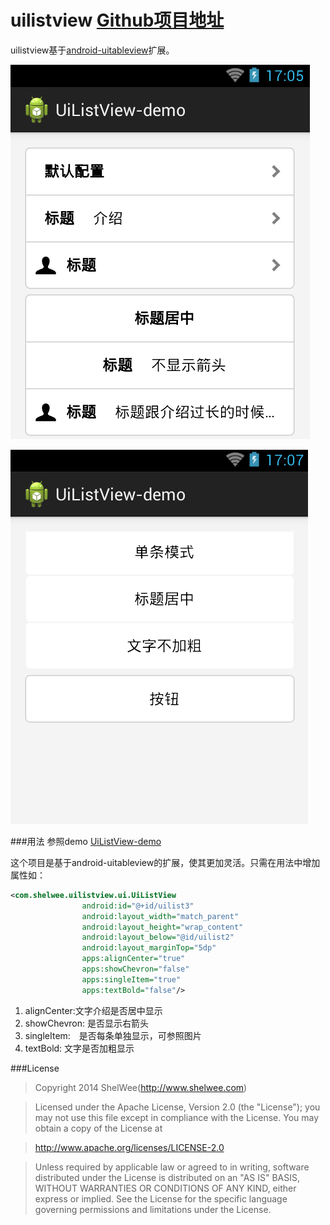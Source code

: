 uilistview [Github项目地址](https://github.com/shelwee/uilistview)
==========

uilistview基于[android-uitableview](https://github.com/thiagolocatelli/android-uitableview)扩展。

![](https://github.com/shelwee/ImageStorage/raw/master/UiListView/uilistview-demo1.png)

![](https://github.com/shelwee/ImageStorage/raw/master/UiListView/uilistview-demo2.png)

###用法
参照demo [UiListView-demo](https://github.com/shelwee/uilistview/tree/master/UiListView-demo)

这个项目是基于android-uitableview的扩展，使其更加灵活。只需在用法中增加属性如：
```xml
<com.shelwee.uilistview.ui.UiListView
    	        android:id="@+id/uilist3"
		        android:layout_width="match_parent"
		        android:layout_height="wrap_content"
		        android:layout_below="@id/uilist2"
		        android:layout_marginTop="5dp"
		        apps:alignCenter="true"
		        apps:showChevron="false"
		        apps:singleItem="true"
		        apps:textBold="false"/>
```

1. alignCenter:文字介绍是否居中显示
2. showChevron: 是否显示右箭头
3. singleItem:　是否每条单独显示，可参照图片
4. textBold: 文字是否加粗显示

###License
>Copyright 2014 ShelWee(http://www.shelwee.com)

>Licensed under the Apache License, Version 2.0 (the "License");
>you may not use this file except in compliance with the License.
>You may obtain a copy of the License at

>    http://www.apache.org/licenses/LICENSE-2.0

>Unless required by applicable law or agreed to in writing, software
>distributed under the License is distributed on an "AS IS" BASIS,
>WITHOUT WARRANTIES OR CONDITIONS OF ANY KIND, either express or implied.
>See the License for the specific language governing permissions and
>limitations under the License.